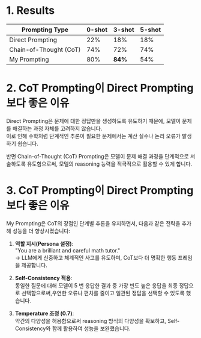 # 1. Results

| Prompting Type         | 0-shot | 3-shot  | 5-shot |
| ---------------------- | ------ | ------- | ------ |
| Direct Prompting       | 22%    | 18%     | 18%    |
| Chain-of-Thought (CoT) | 74%    | 72%     | 74%    |
| My Prompting           | 80%    | **84%** | 54%    |

# 2. CoT Prompting이 Direct Prompting보다 좋은 이유

Direct Prompting은 문제에 대한 정답만을 생성하도록 유도하기 때문에, 모델이 문제를 해결하는 과정 자체를 고려하지 않습니다.  
이로 인해 수학처럼 단계적인 추론이 필요한 문제에서는 계산 실수나 논리 오류가 발생하기 쉽습니다.

반면 Chain-of-Thought (CoT) Prompting은 모델이 문제 해결 과정을 단계적으로 서술하도록 유도함으로써, 모델의 reasoning 능력을 적극적으로 활용할 수 있게 합니다.

# 3. CoT Prompting이 Direct Prompting보다 좋은 이유

My Prompting은 CoT의 장점인 단계별 추론을 유지하면서, 다음과 같은 전략을 추가해 성능을 더 향상시켰습니다:

1. **역할 지시(Persona 설정)**:  
   "You are a brilliant and careful math tutor."  
   -> LLM에게 신중하고 체계적인 사고를 유도하며, CoT보다 더 명확한 행동 프레임을 제공합니다.

2. **Self-Consistency 적용**:  
   동일한 질문에 대해 모델이 5 번 응답한 결과 중 가장 빈도 높은 응답을 최종 정답으로 선택함으로써,우연한 오류나 편차를 줄이고 일관된 정답을 선택할 수 있도록 했습니다.

3. **Temperature 조정 (0.7)**:  
   약간의 다양성을 허용함으로써 reasoning 방식의 다양성을 확보하고, Self-Consistency와 함께 활용하여 성능을 보완했습니다.
